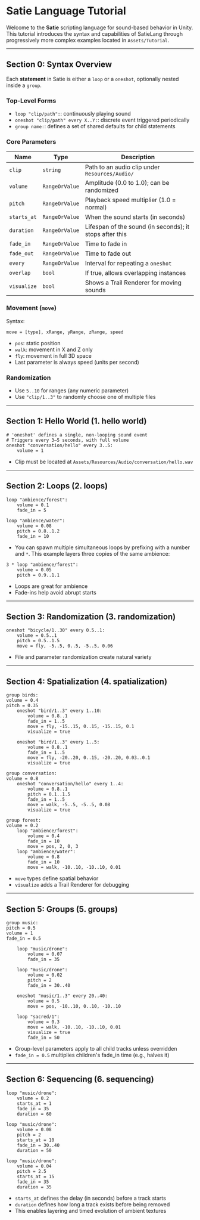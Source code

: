 # Satie Language Tutorial

Welcome to the **Satie** scripting language for sound-based behavior in Unity. This tutorial introduces the syntax and capabilities of SatieLang through progressively more complex examples located in `Assets/Tutorial`.

---

## Section 0: Syntax Overview

Each **statement** in Satie is either a `loop` or a `oneshot`, optionally nested inside a `group`.

### Top-Level Forms
- `loop "clip/path":`: continuously playing sound
- `oneshot "clip/path" every X..Y:`: discrete event triggered periodically
- `group name:`: defines a set of shared defaults for child statements

### Core Parameters
| Name        | Type               | Description                                                                 |
|-------------|--------------------|-----------------------------------------------------------------------------|
| `clip`      | `string`           | Path to an audio clip under `Resources/Audio/`                             |
| `volume`    | `RangeOrValue`     | Amplitude (0.0 to 1.0); can be randomized                                   |
| `pitch`     | `RangeOrValue`     | Playback speed multiplier (1.0 = normal)                                   |
| `starts_at` | `RangeOrValue`     | When the sound starts (in seconds)                                         |
| `duration`  | `RangeOrValue`     | Lifespan of the sound (in seconds); it stops after this                    |
| `fade_in`   | `RangeOrValue`     | Time to fade in                                                            |
| `fade_out`  | `RangeOrValue`     | Time to fade out                                                           |
| `every`     | `RangeOrValue`     | Interval for repeating a `oneshot`                                         |
| `overlap`   | `bool`             | If true, allows overlapping instances                                      |
| `visualize` | `bool`             | Shows a Trail Renderer for moving sounds                                   |

### Movement (`move`)
Syntax:
```
move = [type], xRange, yRange, zRange, speed
```
- `pos`: static position
- `walk`: movement in X and Z only
- `fly`: movement in full 3D space
- Last parameter is always speed (units per second)

### Randomization
- Use `5..10` for ranges (any numeric parameter)
- Use `"clip/1..3"` to randomly choose one of multiple files

---

## Section 1: Hello World (1. hello world)
```satie
# 'oneshot' defines a single, non-looping sound event
# Triggers every 3–5 seconds, with full volume
oneshot "conversation/hello" every 3..5:
    volume = 1
```
- Clip must be located at `Assets/Resources/Audio/conversation/hello.wav`

---

## Section 2: Loops (2. loops)
```satie
loop "ambience/forest":
    volume = 0.1
    fade_in = 5

loop "ambience/water":
    volume = 0.08
    pitch = 0.8..1.2
    fade_in = 10
```
- You can spawn multiple simultaneous loops by prefixing with a number and `*`.
  This example layers three copies of the same ambience:
```satie
3 * loop "ambience/forest":
    volume = 0.05
    pitch = 0.9..1.1
```
- Loops are great for ambience
- Fade-ins help avoid abrupt starts

---

## Section 3: Randomization (3. randomization)
```satie
oneshot "bicycle/1..30" every 0.5..1:
    volume = 0.5..1
    pitch = 0.5..1.5
    move = fly, -5..5, 0..5, -5..5, 0.06
```
- File and parameter randomization create natural variety

---

## Section 4: Spatialization (4. spatialization)
```satie
group birds:
volume = 0.4
pitch = 0.35
    oneshot "bird/1..3" every 1..10:
        volume = 0.8..1
        fade_in = 1..5
        move = fly, -15..15, 0..15, -15..15, 0.1
        visualize = true

    oneshot "bird/1..3" every 1..5:
        volume = 0.8..1
        fade_in = 1..5
        move = fly, -20..20, 0..15, -20..20, 0.03..0.1
        visualize = true

group conversation:
volume = 0.8
    oneshot "conversation/hello" every 1..4:
        volume = 0.8..1
        pitch = 0.1..1.5
        fade_in = 1..5
        move = walk, -5..5, -5..5, 0.08
        visualize = true

group forest:
volume = 0.2
    loop "ambience/forest":
        volume = 0.4
        fade_in = 10
        move = pos, 2, 0, 3
    loop "ambience/water":
        volume = 0.8
        fade_in = 10
        move = walk, -10..10, -10..10, 0.01
```
- `move` types define spatial behavior
- `visualize` adds a Trail Renderer for debugging

---

## Section 5: Groups (5. groups)
```satie
group music:
pitch = 0.5
volume = 1
fade_in = 0.5

    loop "music/drone":
        volume = 0.07
        fade_in = 35

    loop "music/drone":
        volume = 0.02
        pitch = 2
        fade_in = 30..40

    oneshot "music/1..3" every 20..40:
        volume = 0.5
        move = pos, -10..10, 0..10, -10..10

    loop "sacred/1":
        volume = 0.3
        move = walk, -10..10, -10..10, 0.01
        visualize = true
        fade_in = 50
```
- Group-level parameters apply to all child tracks unless overridden
- `fade_in = 0.5` multiplies children's fade_in time (e.g., halves it)

---

## Section 6: Sequencing (6. sequencing)
```satie
loop "music/drone":
    volume = 0.2
    starts_at = 1
    fade_in = 35
    duration = 60

loop "music/drone":
    volume = 0.08
    pitch = 2
    starts_at = 10
    fade_in = 30..40
    duration = 50

loop "music/drone":
    volume = 0.04
    pitch = 2.5
    starts_at = 15
    fade_in = 35
    duration = 35
```
- `starts_at` defines the delay (in seconds) before a track starts
- `duration` defines how long a track exists before being removed
- This enables layering and timed evolution of ambient textures
